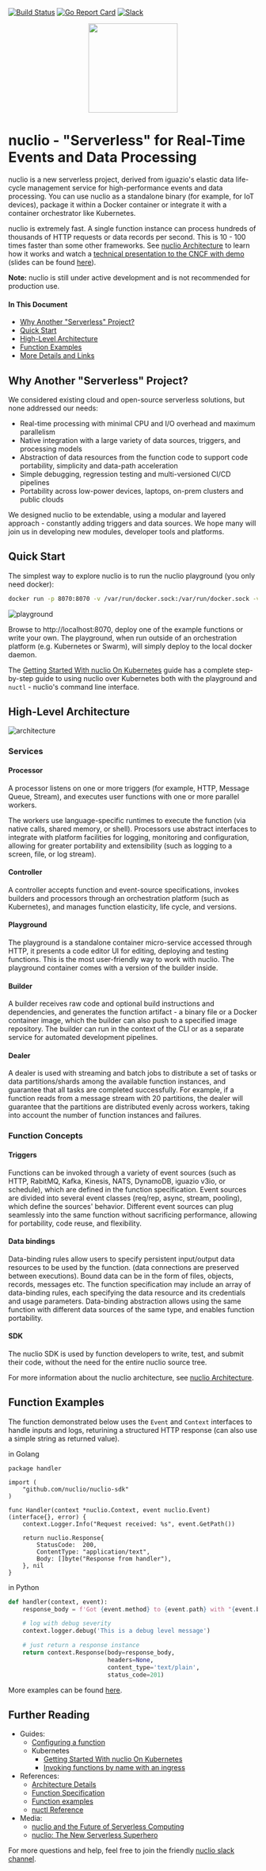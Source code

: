 [![Build Status](https://travis-ci.org/nuclio/nuclio.svg?branch=master)](https://travis-ci.org/nuclio/nuclio)
[![Go Report Card](https://goreportcard.com/badge/github.com/nuclio/nuclio)](https://goreportcard.com/report/github.com/nuclio/nuclio)
[![Slack](https://img.shields.io/badge/slack-join%20chat%20%E2%86%92-e01563.svg)](https://lit-oasis-83353.herokuapp.com/)

<p align="center"><img src="docs/images/logo.png" width="180"/></p>

# nuclio - "Serverless" for Real-Time Events and Data Processing

nuclio is a new serverless project, derived from iguazio's elastic data life-cycle management service for high-performance events and data processing. You can use nuclio as a standalone binary (for example, for IoT devices), package it within a Docker container or integrate it with a container orchestrator like Kubernetes.

nuclio is extremely fast. A single function instance can process hundreds of thousands of HTTP requests or data records per second. This is 10 - 100 times faster than some other frameworks. See [nuclio Architecture](docs/architecture.md) to learn how it works and watch a [technical presentation to the CNCF with demo](https://www.youtube.com/watch?v=xlOp9BR5xcs) (slides can be found [here](https://www.slideshare.net/iguazio/nuclio-overview-october-2017-80356865)).

**Note:** nuclio is still under active development and is not recommended for production use.

#### In This Document
* [Why Another "Serverless" Project?](#why-another-serverless-project)
* [Quick Start](#getting-started-with-nuclio)
* [High-Level Architecture](#nuclio-high-level-architecture)
* [Function Examples](#nuclio-function-examples)
* [More Details and Links](#more-details-and-links)

## Why Another "Serverless" Project?

We considered existing cloud and open-source serverless solutions, but none addressed our needs:

* Real-time processing with minimal CPU and I/O overhead and maximum parallelism
* Native integration with a large variety of data sources, triggers, and processing models
* Abstraction of data resources from the function code to support code portability, simplicity and data-path acceleration
* Simple debugging, regression testing and multi-versioned CI/CD pipelines
* Portability across low-power devices, laptops, on-prem clusters and public clouds

We designed nuclio to be extendable, using a modular and layered approach - constantly adding triggers and data sources.  We hope many will join us in developing new modules, developer tools and platforms.

## Quick Start

The simplest way to explore nuclio is to run the nuclio playground (you only need docker):

```bash
docker run -p 8070:8070 -v /var/run/docker.sock:/var/run/docker.sock -v /tmp:/tmp nuclio/playground
```

![playground](docs/images/playground.png)

Browse to http://localhost:8070, deploy one of the example functions or write your own. The playground, when run outside of an orchestration platform (e.g. Kubernetes or Swarm), will simply deploy to the local docker daemon.

The [Getting Started With nuclio On Kubernetes](docs/k8s/getting-started.md) guide has a complete step-by-step guide to using nuclio over Kubernetes both with the playground and `nuctl` - nuclio's command line interface.

## High-Level Architecture

![architecture](docs/images/architecture.png)

### Services

#### Processor
A processor listens on one or more triggers (for example, HTTP, Message Queue, Stream), and executes user functions with one or more parallel workers.

The workers use language-specific runtimes to execute the function (via native calls, shared memory, or shell). Processors use abstract interfaces to integrate with platform facilities for logging, monitoring and configuration, allowing for greater portability and extensibility (such as logging to a screen, file, or log stream).

#### Controller
A controller accepts function and event-source specifications, invokes builders and processors through an orchestration platform (such as Kubernetes), and manages function elasticity, life cycle, and versions.

#### Playground
The playground is a standalone container micro-service accessed through HTTP, it presents a code editor UI for editing, deploying and testing functions. This is the most user-friendly way to work with nuclio. The playground container comes with a version of the builder inside.

#### Builder
A builder receives raw code and optional build instructions and dependencies, and generates the function artifact - a binary file or a Docker container image, which the builder can also push to a specified image repository. The builder can run in the context of the CLI or as a separate service for automated development pipelines.

#### Dealer
A dealer is used with streaming and batch jobs to distribute a set of tasks or data partitions/shards among the available function instances, and guarantee that all tasks are completed successfully. For example, if a function reads from a message stream with 20 partitions, the dealer will guarantee that the partitions are distributed evenly across workers, taking into account the number of function instances and failures.

### Function Concepts

#### Triggers
Functions can be invoked through a variety of event sources (such as HTTP, RabitMQ, Kafka, Kinesis, NATS, DynamoDB, iguazio v3io, or schedule), which are defined in the function specification. Event sources are divided into several event classes (req/rep, async, stream, pooling), which define the sources' behavior. Different event sources can plug seamlessly into the same function without sacrificing performance, allowing for portability, code reuse, and flexibility.

#### Data bindings
Data-binding rules allow users to specify persistent input/output data resources to be used by the function. (data connections are preserved between executions). Bound data can be in the form of files, objects, records, messages etc. The function specification may include an array of data-binding rules, each specifying the data resource and its credentials and usage parameters. Data-binding abstraction allows using the same function with different data sources of the same type, and enables function portability.

#### SDK
The nuclio SDK is used by function developers to write, test, and submit their code, without the need for the entire nuclio source tree.

For more information about the nuclio architecture, see [nuclio Architecture](docs/architecture.md).

## Function Examples

The function demonstrated below uses the `Event` and `Context` interfaces to handle inputs and logs, returining a structured HTTP response (can also use a simple string as returned value).

in Golang
```golang
package handler

import (
    "github.com/nuclio/nuclio-sdk"
)

func Handler(context *nuclio.Context, event nuclio.Event) (interface{}, error) {
    context.Logger.Info("Request received: %s", event.GetPath())

    return nuclio.Response{
        StatusCode:  200,
        ContentType: "application/text",
        Body: []byte("Response from handler"),
    }, nil
}
```

in Python
```python
def handler(context, event):
    response_body = f'Got {event.method} to {event.path} with "{event.body}"'

    # log with debug severity
    context.logger.debug('This is a debug level message')

    # just return a response instance
    return context.Response(body=response_body,
                            headers=None,
                            content_type='text/plain',
                            status_code=201)
```

More examples can be found [here](hack/examples/README.md).

## Further Reading

* Guides:
    * [Configuring a function](docs/configuring-a-function.md)
    * Kubernetes
        * [Getting Started With nuclio On Kubernetes](docs/k8s/getting-started.md)
        * [Invoking functions by name with an ingress](docs/k8s/function-ingress.md)
* References:
    * [Architecture Details](docs/architecture.md)
    * [Function Specification](docs/function-spec.md)
    * [Function examples](hack/examples/README.md)
    * [nuctl Reference](docs/nuctl/nuctl.md)
* Media:
    * [nuclio and the Future of Serverless Computing](https://thenewstack.io/whats-next-serverless/)
    * [nuclio: The New Serverless Superhero](https://hackernoon.com/nuclio-the-new-serverless-superhero-3aefe1854e9a)

For more questions and help, feel free to join the friendly [nuclio slack channel](https://lit-oasis-83353.herokuapp.com).
